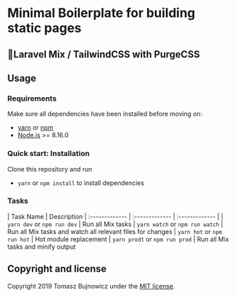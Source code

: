 # Minimal Boilerplate for building static pages

## 🚀Laravel Mix / TailwindCSS with PurgeCSS

## Usage

### Requirements
Make sure all dependencies have been installed before moving on:

* [yarn](https://yarnpkg.com/lang/en/) or [npm](https://www.npmjs.com/get-npm)
* [Node.js](https://nodejs.org/en/download/) >= 8.16.0

### Quick start: Installation
Clone this repository and run
- `yarn` or `npm install` to install dependencies

### Tasks
| Task Name | Description
| :------------- | :------------- | :------------- |
| `yarn dev` or `npm run dev` | Run all Mix tasks
| `yarn watch` or `npm run watch` | Run all Mix tasks and watch all relevant files for changes
| `yarn hot` or `npm run hot` | Hot module replacement
| `yarn prodt` or `npm run prod` | Run all Mix tasks and minify output

## Copyright and license

Copyright 2019 Tomasz Bujnowicz under the [MIT license](http://opensource.org/licenses/MIT).
